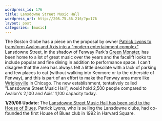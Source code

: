 ```yaml
--- 
wordpress_id: 176
title: Lansdowne Street Music Hall
wordpress_url: http://208.75.86.216/?p=176
layout: post
categories: [music]
---
```

The Boston Globe has a piece on the proposal by owner <a href="http://www.boston.com/news/local/articles/2007/04/21/club_owner_has_new_vision_for_lansdowne_st/">Patrick Lyons to transform Avalon and Axis into a "modern entertainment complex"</a>. Lansdowne Street, in the shadow of Fenway Park's <a href="http://en.wikipedia.org/wiki/Green_Monster">Green Monster</a>, has been home to a lot of great music over the years and the facelift looks to include popular and fine dining in addition to performance space. I can't disagree that the area has always felt a little desolate with a lack of parking and few places to eat (without walking into Kenmore or to the otherside of Fenway), and this is part of an effort to make the Fenway area more like <a href="http://en.wikipedia.org/wiki/Lakeview,_Chicago#Wrigleyville">Wrigleyville</a> in Chicago. The new establishment, tentatively called "Lansdowne Street Music Hall", would hold 2,500 people compared to Avalon's 2,100 and Axis' 1,100 capacity today.

<b>1/29/08 Update:</b> The <a href="http://www.boston.com/business/articles/2008/01/29/house_of_blues_hits_lansdowne/">Lansdowne Street Music Hall has been sold to the House of Blues</a>. Patrick Lyons, who is selling the Lansdowne clubs, had co-founded the first House of Blues club in 1992 in Harvard Square.

